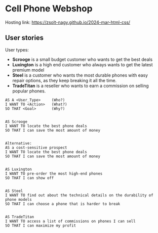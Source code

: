 # Cell Phone Webshop

Hosting link: https://zsolt-nagy.github.io/2024-mar-html-css/

## User stories

User types:

- **Scrooge** is a small budget customer who wants to get the best deals
- **Luxington** is a high end customer who always wants to get the latest premium model  
- **Steel** is a customer who wants the most durable phones with easy repair options, as they keep breaking it all the time.
- **TradeTitan** is a reseller who wants to earn a commission on selling popular phones.


```
AS A <User_Type>     (Who?)
I WANT TO <Action>   (What?)
SO THAT <Goal>       (Why?)


AS Scrooge
I WANT TO locate the best phone deals
SO THAT I can save the most amount of money


Alternative:
AS a cost-sensitive prospect
I WANT TO locate the best phone deals
SO THAT I can save the most amount of money


AS Luxington
I WANT TO pre-order the most high-end phones
SO THAT I can show off


AS Steel
I WANT TO find out about the technical details on the durability of phone models
SO THAT I can choose a phone that is harder to break


AS TradeTitan
I WANT TO access a list of commissions on phones I can sell
SO THAT I can maximize my profit
```
